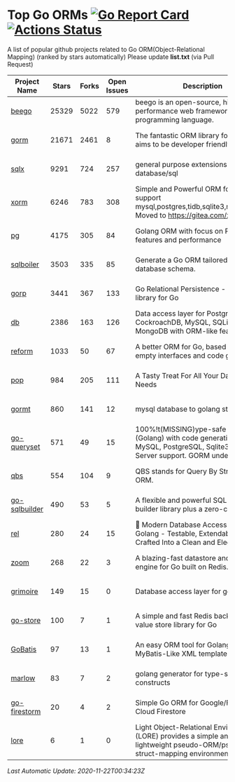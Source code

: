 # Top Go ORMs [![Go Report Card](https://goreportcard.com/badge/github.com/d-tsuji/awesome-go-orms)](https://goreportcard.com/report/github.com/d-tsuji/awesome-go-orms) [![Actions Status](https://github.com/d-tsuji/awesome-go-orms/workflows/CI/badge.svg)](https://github.com/d-tsuji/awesome-go-orms/actions)
A list of popular github projects related to Go ORM(Object-Relational Mapping) (ranked by stars automatically)
Please update **list.txt** (via Pull Request)

| Project Name | Stars | Forks | Open Issues | Description | Last Update |
| ------------ | ----- | ----- | ----------- | ----------- | ----------- |
| [beego](https://github.com/astaxie/beego) | 25329 | 5022 | 579 | beego is an open-source, high-performance web framework for the Go programming language. | 2020-11-21 21:47:07 |
| [gorm](https://github.com/go-gorm/gorm) | 21671 | 2461 | 8 | The fantastic ORM library for Golang, aims to be developer friendly | 2020-11-21 22:21:58 |
| [sqlx](https://github.com/jmoiron/sqlx) | 9291 | 724 | 257 | general purpose extensions to golang's database/sql | 2020-11-21 23:18:02 |
| [xorm](https://github.com/go-xorm/xorm) | 6246 | 783 | 308 | Simple and Powerful ORM for Go, support mysql,postgres,tidb,sqlite3,mssql,oracle, Moved to https://gitea.com/xorm/xorm | 2020-11-21 05:57:03 |
| [pg](https://github.com/go-pg/pg) | 4175 | 305 | 84 | Golang ORM with focus on PostgreSQL features and performance | 2020-11-21 17:08:41 |
| [sqlboiler](https://github.com/volatiletech/sqlboiler) | 3503 | 335 | 85 | Generate a Go ORM tailored to your database schema. | 2020-11-20 17:08:47 |
| [gorp](https://github.com/go-gorp/gorp) | 3441 | 367 | 133 | Go Relational Persistence - an ORM-ish library for Go | 2020-11-19 15:30:49 |
| [db](https://github.com/upper/db) | 2386 | 163 | 126 | Data access layer for PostgreSQL, CockroachDB, MySQL, SQLite and MongoDB with ORM-like features. | 2020-11-21 22:44:47 |
| [reform](https://github.com/go-reform/reform) | 1033 | 50 | 67 | A better ORM for Go, based on non-empty interfaces and code generation. | 2020-11-20 17:13:12 |
| [pop](https://github.com/gobuffalo/pop) | 984 | 205 | 111 | A Tasty Treat For All Your Database Needs | 2020-11-20 16:05:41 |
| [gormt](https://github.com/xxjwxc/gormt) | 860 | 141 | 12 | mysql database to golang struct | 2020-11-21 11:00:07 |
| [go-queryset](https://github.com/jirfag/go-queryset) | 571 | 49 | 15 | 100%!t(MISSING)ype-safe ORM for Go (Golang) with code generation and MySQL, PostgreSQL, Sqlite3, SQL Server support. GORM under the hood. | 2020-11-11 11:53:34 |
| [qbs](https://github.com/coocood/qbs) | 554 | 104 | 9 | QBS stands for Query By Struct. A Go ORM. | 2020-10-27 16:00:56 |
| [go-sqlbuilder](https://github.com/huandu/go-sqlbuilder) | 490 | 53 | 5 | A flexible and powerful SQL string builder library plus a zero-config ORM. | 2020-11-19 09:08:42 |
| [rel](https://github.com/go-rel/rel) | 280 | 24 | 15 | :gem: Modern Database Access Layer for Golang - Testable, Extendable and Crafted Into a Clean and Elegant API | 2020-11-21 02:32:15 |
| [zoom](https://github.com/albrow/zoom) | 268 | 22 | 3 | A blazing-fast datastore and querying engine for Go built on Redis. | 2020-11-17 11:50:36 |
| [grimoire](https://github.com/Fs02/grimoire) | 149 | 15 | 0 | Database access layer for golang | 2020-11-09 04:56:42 |
| [go-store](https://github.com/gosuri/go-store) | 100 | 7 | 1 | A simple and fast Redis backed key-value store library for Go | 2020-09-28 11:20:45 |
| [GoBatis](https://github.com/runner-mei/GoBatis) | 97 | 13 | 1 | An easy ORM tool for Golang, support MyBatis-Like XML template SQL | 2020-11-06 14:06:05 |
| [marlow](https://github.com/dadleyy/marlow) | 83 | 7 | 2 | golang generator for type-safe sql api constructs | 2020-08-18 14:11:29 |
| [go-firestorm](https://github.com/jschoedt/go-firestorm) | 20 | 4 | 2 | Simple Go ORM for Google/Firebase Cloud Firestore | 2020-11-18 15:34:59 |
| [lore](https://github.com/abrahambotros/lore) | 6 | 1 | 0 | Light Object-Relational Environment (LORE) provides a simple and lightweight pseudo-ORM/pseudo-struct-mapping environment for Go | 2020-07-01 08:56:52 |

*Last Automatic Update: 2020-11-22T00:34:23Z*